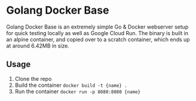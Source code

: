 # Golang Docker Base

Golang Docker Base is an extremely simple Go & Docker webserver setup for quick testing locally as well as Google Cloud Run. The binary is built in an alpine container, and copied over to a scratch container, which ends up at around 6.42MB in size.

## Usage

1. Clone the repo
2. Build the container `docker build -t {name} .`
3. Run the container `docker run -p 8080:8080 {name}`